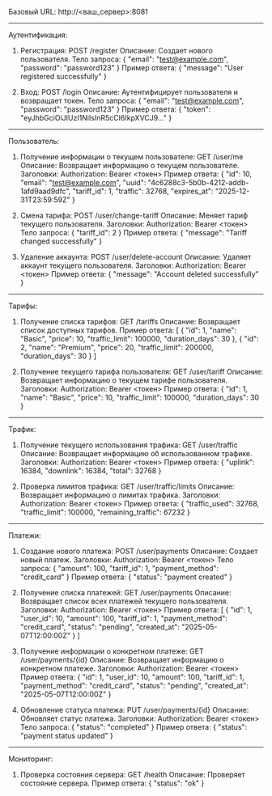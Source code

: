 Базовый URL:
http://<ваш_сервер>:8081

---

Аутентификация:

1. Регистрация:
   POST /register
   Описание: Создает нового пользователя.
   Тело запроса:
   {
     "email": "test@example.com",
     "password": "password123"
   }
   Пример ответа:
   {
     "message": "User registered successfully"
   }

2. Вход:
   POST /login
   Описание: Аутентифицирует пользователя и возвращает токен.
   Тело запроса:
   {
     "email": "test@example.com",
     "password": "password123"
   }
   Пример ответа:
   {
     "token": "eyJhbGciOiJIUzI1NiIsInR5cCI6IkpXVCJ9..."
   }

---

Пользователь:

1. Получение информации о текущем пользователе:
   GET /user/me
   Описание: Возвращает информацию о текущем пользователе.
   Заголовки:
   Authorization: Bearer <токен>
   Пример ответа:
   {
     "id": 10,
     "email": "test@example.com",
     "uuid": "4c6288c3-5b0b-4212-addb-1afd9aad9dfc",
     "tariff_id": 1,
     "traffic": 32768,
     "expires_at": "2025-12-31T23:59:59Z"
   }

2. Смена тарифа:
   POST /user/change-tariff
   Описание: Меняет тариф текущего пользователя.
   Заголовки:
   Authorization: Bearer <токен>
   Тело запроса:
   {
     "tariff_id": 2
   }
   Пример ответа:
   {
     "message": "Tariff changed successfully"
   }

3. Удаление аккаунта:
   POST /user/delete-account
   Описание: Удаляет аккаунт текущего пользователя.
   Заголовки:
   Authorization: Bearer <токен>
   Пример ответа:
   {
     "message": "Account deleted successfully"
   }

---

Тарифы:

1. Получение списка тарифов:
   GET /tariffs
   Описание: Возвращает список доступных тарифов.
   Пример ответа:
   [
     {
       "id": 1,
       "name": "Basic",
       "price": 10,
       "traffic_limit": 100000,
       "duration_days": 30
     },
     {
       "id": 2,
       "name": "Premium",
       "price": 20,
       "traffic_limit": 200000,
       "duration_days": 30
     }
   ]

2. Получение текущего тарифа пользователя:
   GET /user/tariff
   Описание: Возвращает информацию о текущем тарифе пользователя.
   Заголовки:
   Authorization: Bearer <токен>
   Пример ответа:
   {
     "id": 1,
     "name": "Basic",
     "price": 10,
     "traffic_limit": 100000,
     "duration_days": 30
   }

---

Трафик:

1. Получение текущего использования трафика:
   GET /user/traffic
   Описание: Возвращает информацию об использованном трафике.
   Заголовки:
   Authorization: Bearer <токен>
   Пример ответа:
   {
     "uplink": 16384,
     "downlink": 16384,
     "total": 32768
   }

2. Проверка лимитов трафика:
   GET /user/traffic/limits
   Описание: Возвращает информацию о лимитах трафика.
   Заголовки:
   Authorization: Bearer <токен>
   Пример ответа:
   {
     "traffic_used": 32768,
     "traffic_limit": 100000,
     "remaining_traffic": 67232
   }

---

Платежи:

1. Создание нового платежа:
   POST /user/payments
   Описание: Создает новый платеж.
   Заголовки:
   Authorization: Bearer <токен>
   Тело запроса:
   {
     "amount": 100,
     "tariff_id": 1,
     "payment_method": "credit_card"
   }
   Пример ответа:
   {
     "status": "payment created"
   }

2. Получение списка платежей:
   GET /user/payments
   Описание: Возвращает список всех платежей текущего пользователя.
   Заголовки:
   Authorization: Bearer <токен>
   Пример ответа:
   [
     {
       "id": 1,
       "user_id": 10,
       "amount": 100,
       "tariff_id": 1,
       "payment_method": "credit_card",
       "status": "pending",
       "created_at": "2025-05-07T12:00:00Z"
     }
   ]

3. Получение информации о конкретном платеже:
   GET /user/payments/{id}
   Описание: Возвращает информацию о конкретном платеже.
   Заголовки:
   Authorization: Bearer <токен>
   Пример ответа:
   {
     "id": 1,
     "user_id": 10,
     "amount": 100,
     "tariff_id": 1,
     "payment_method": "credit_card",
     "status": "pending",
     "created_at": "2025-05-07T12:00:00Z"
   }

4. Обновление статуса платежа:
   PUT /user/payments/{id}
   Описание: Обновляет статус платежа.
   Заголовки:
   Authorization: Bearer <токен>
   Тело запроса:
   {
     "status": "completed"
   }
   Пример ответа:
   {
     "status": "payment status updated"
   }

---

Мониторинг:

1. Проверка состояния сервера:
   GET /health
   Описание: Проверяет состояние сервера.
   Пример ответа:
   {
     "status": "ok"
   }
